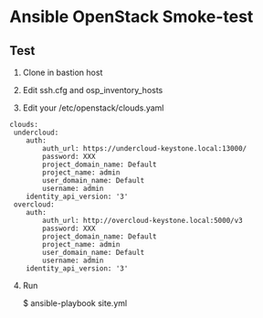 # Ansible OpenStack Smoke-test

## Test

1. Clone in bastion host

2. Edit ssh.cfg and osp_inventory_hosts

3. Edit your /etc/openstack/clouds.yaml
~~~
clouds:
 undercloud:
    auth:
        auth_url: https://undercloud-keystone.local:13000/
        password: XXX
        project_domain_name: Default
        project_name: admin
        user_domain_name: Default
        username: admin
    identity_api_version: '3'
 overcloud:
    auth:
        auth_url: http://overcloud-keystone.local:5000/v3
        password: XXX
        project_domain_name: Default
        project_name: admin
        user_domain_name: Default
        username: admin
    identity_api_version: '3'
~~~

4. Run

    $ ansible-playbook site.yml
